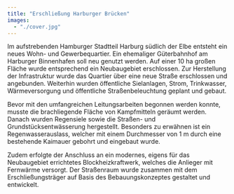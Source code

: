 ```yaml
---
title: "Erschließung Harburger Brücken"
images:
  - "./cover.jpg"
---
```


Im aufstrebenden Hamburger Stadtteil Harburg südlich der Elbe entsteht ein
neues Wohn- und Gewerbequartier. Ein ehemaliger Güterbahnhof am
Harburger Binnenhafen soll neu genutzt werden. Auf einer 10 ha großen
Fläche wurde entsprechend ein Neubaugebiet erschlossen. Zur Herstellung
der Infrastruktur wurde das Quartier über eine neue Straße erschlossen
und angebunden. Weiterhin wurden öffentliche Sielanlagen, Strom,
Trinkwasser, Wärmeversorgung und öffentliche Straßenbeleuchtung geplant
und gebaut.

Bevor mit den umfangreichen Leitungsarbeiten begonnen werden konnte, musste
die brachliegende Fläche von Kampfmitteln geräumt werden. Danach wurden
Regensiele sowie die Straßen- und Grundstücksentwässerung hergestellt.
Besonders zu erwähnen ist ein Regenwasserauslass, welcher mit einem
Durchmesser von 1 m durch eine bestehende Kaimauer gebohrt und eingebaut
wurde.

Zudem erfolgte der Anschluss an ein modernes, eigens für das Neubaugebiet
errichtetes Blockheizkraftwerk, welches die Anlieger mit Fernwärme
versorgt. Der Straßenraum wurde zusammen mit dem Erschließungsträger auf
Basis des Bebauungskonzeptes gestaltet und entwickelt.
